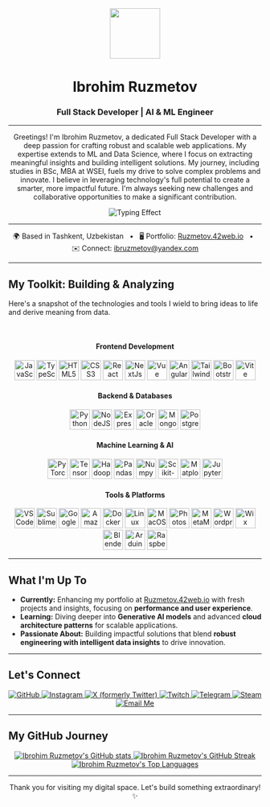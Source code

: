 <div align="center">
  <img src="https://user-images.githubusercontent.com/18350557/176309783-0785949b-9127-417c-8b55-ab5a4333674e.gif" width="100" />
</div>

<h1 align="center">Ibrohim Ruzmetov</h1>
<h3 align="center">Full Stack Developer | AI & ML Engineer</h3>

---

<p align="center">
  Greetings! I'm Ibrohim Ruzmetov, a dedicated Full Stack Developer with a deep passion for crafting robust and scalable web applications. My expertise extends to ML and Data Science, where I focus on extracting meaningful insights and building intelligent solutions. My journey, including studies in BSc, MBA at WSEI, fuels my drive to solve complex problems and innovate. I believe in leveraging technology's full potential to create a smarter, more impactful future. I'm always seeking new challenges and collaborative opportunities to make a significant contribution.
</p>

<div align="center">
  <img src="https://readme-typing-svg.demolab.com?font=Fira+Code&weight=700&size=24&pause=1000&color=0891b2&center=true&vCenter=true&width=430&lines=Im+focusing+on+performance+and+user+experience;Learning+Generative+AI+models;Diving+into+Cloud+Architecture;Building+impactful+solutions.;Blending+engineering+with+data+insights" alt="Typing Effect" />
</div>

---

<p align="center">
  🌍 Based in Tashkent, Uzbekistan
  &nbsp; • &nbsp;
  🖥️ Portfolio: <a href="http://Ruzmetov.42web.io" target="_blank">Ruzmetov.42web.io</a>
  &nbsp; • &nbsp;
  ✉️ Connect: <a href="mailto:ibruzmetov@yandex.com">ibruzmetov@yandex.com</a>
</p>

---

## My Toolkit: Building & Analyzing

Here's a snapshot of the technologies and tools I wield to bring ideas to life and derive meaning from data.

<br>

<div align="center">
  <h4>Frontend Development</h4>
  <p>
    <img src="https://raw.githubusercontent.com/danielcranney/readme-generator/main/public/icons/skills/javascript-colored.svg" width="40" height="40" alt="JavaScript" />
    <img src="https://raw.githubusercontent.com/danielcranney/readme-generator/main/public/icons/skills/typescript-colored.svg" width="40" height="40" alt="TypeScript" />
    <img src="https://raw.githubusercontent.com/danielcranney/readme-generator/main/public/icons/skills/html5-colored.svg" width="40" height="40" alt="HTML5" />
    <img src="https://raw.githubusercontent.com/danielcranney/readme-generator/main/public/icons/skills/css3-colored.svg" width="40" height="40" alt="CSS3" />
    <img src="https://raw.githubusercontent.com/danielcranney/readme-generator/main/public/icons/skills/react-colored.svg" width="40" height="40" alt="React" />
    <img src="https://raw.githubusercontent.com/danielcranney/readme-generator/main/public/icons/skills/nextjs-colored.svg" width="40" height="40" alt="NextJs" />
    <img src="https://raw.githubusercontent.com/danielcranney/readme-generator/main/public/icons/skills/vuejs-colored.svg" width="40" height="40" alt="Vue" />
    <img src="https://raw.githubusercontent.com/danielcranney/readme-generator/main/public/icons/skills/angularjs-colored.svg" width="40" height="40" alt="Angular" />
    <img src="https://raw.githubusercontent.com/danielcranney/readme-generator/main/public/icons/skills/tailwindcss-colored.svg" width="40" height="40" alt="TailwindCSS" />
    <img src="https://raw.githubusercontent.com/danielcranney/readme-generator/main/public/icons/skills/bootstrap-colored.svg" width="40" height="40" alt="Bootstrap" />
    <img src="https://raw.githubusercontent.com/danielcranney/readme-generator/main/public/icons/skills/vite-colored.svg" width="40" height="40" alt="Vite" />
  </p>

  <h4>Backend & Databases</h4>
  <p>
    <img src="https://raw.githubusercontent.com/danielcranney/readme-generator/main/public/icons/skills/python-colored.svg" width="40" height="40" alt="Python" />
    <img src="https://raw.githubusercontent.com/danielcranney/readme-generator/main/public/icons/skills/nodejs-colored.svg" width="40" height="40" alt="NodeJS" />
    <img src="https://raw.githubusercontent.com/danielcranney/readme-generator/main/public/icons/skills/express-colored.svg" width="40" height="40" alt="Express" />
    <img src="https://raw.githubusercontent.com/danielcranney/readme-generator/main/public/icons/skills/oracle-colored.svg" width="40" height="40" alt="Oracle" />
    <img src="https://raw.githubusercontent.com/danielcranney/readme-generator/main/public/icons/skills/mongodb-colored.svg" width="40" height="40" alt="MongoDB" />
    <img src="https://raw.githubusercontent.com/danielcranney/readme-generator/main/public/icons/skills/postgresql-colored.svg" width="40" height="40" alt="PostgreSQL" />
  </p>

  <h4>Machine Learning & AI</h4>
  <p>
    <img src="https://raw.githubusercontent.com/danielcranney/readme-generator/main/public/icons/skills/pytorch-colored.svg" width="40" height="40" alt="PyTorch" />
    <img src="https://raw.githubusercontent.com/danielcranney/readme-generator/main/public/icons/skills/tensorflow-colored.svg" width="40" height="40" alt="TensorFlow" />
    <img src="https://cdn.jsdelivr.net/gh/devicons/devicon@latest/icons/hadoop/hadoop-original.svg" width="40" height="40" alt="Hadoop" />
    <img src="https://cdn.jsdelivr.net/gh/devicons/devicon@latest/icons/pandas/pandas-original.svg" width="40" height="40" alt="Pandas" />
    <img src="https://cdn.jsdelivr.net/gh/devicons/devicon@latest/icons/numpy/numpy-original.svg" width="40" height="40" alt="Numpy" />
    <img src="https://cdn.jsdelivr.net/gh/devicons/devicon@latest/icons/scikitlearn/scikitlearn-original.svg" width="40" height="40" alt="Scikit-learn" />
    <img src="https://cdn.jsdelivr.net/gh/devicons/devicon@latest/icons/matplotlib/matplotlib-original.svg" width="40" height="40" alt="Matplotlib" />
    <img src="https://cdn.jsdelivr.net/gh/devicons/devicon@latest/icons/jupyter/jupyter-original.svg" width="40" height="40" alt="Jupyter Notebook" />
  </p>

  <h4>Tools & Platforms</h4>
  <p>
    <img src="https://raw.githubusercontent.com/danielcranney/readme-generator/main/public/icons/skills/visualstudiocode.svg" width="40" height="40" alt="VS Code" />
    <img src="https://raw.githubusercontent.com/danielcranney/readme-generator/main/public/icons/skills/sublimetext.svg" width="40" height="40" alt="Sublime Text" />
    <img src="https://raw.githubusercontent.com/danielcranney/readme-generator/main/public/icons/skills/googlecloud-colored.svg" width="40" height="40" alt="Google Cloud" />
    <img src="https://raw.githubusercontent.com/danielcranney/readme-generator/main/public/icons/skills/aws-colored.svg" width="40" height="40" alt="Amazon Web Services" />
    <img src="https://raw.githubusercontent.com/danielcranney/readme-generator/main/public/icons/skills/docker-colored.svg" width="40" height="40" alt="Docker" />
    <img src="https://raw.githubusercontent.com/danielcranney/readme-generator/main/public/icons/skills/linux-colored.svg" width="40" height="40" alt="Linux" />
    <img src="https://raw.githubusercontent.com/danielcranney/readme-generator/main/public/icons/skills/macos-colored.svg" width="40" height="40" alt="MacOS" />
    <img src="https://raw.githubusercontent.com/danielcranney/readme-generator/main/public/icons/skills/photoshop-colored.svg" width="40" height="40" alt="Photoshop" />
    <img src="https://raw.githubusercontent.com/danielcranney/readme-generator/main/public/icons/skills/metamask-colored.svg" width="40" height="40" alt="MetaMask" />
    <img src="https://raw.githubusercontent.com/danielcranney/readme-generator/main/public/icons/skills/wordpress-colored.svg" width="40" height="40" alt="Wordpress" />
    <img src="https://raw.githubusercontent.com/danielcranney/readme-generator/main/public/icons/skills/wix-colored.svg" width="40" height="40" alt="Wix" />
    <img src="https://raw.githubusercontent.com/danielcranney/readme-generator/main/public/icons/skills/blender-colored.svg" width="40" height="40" alt="Blender" />
    <img src="https://raw.githubusercontent.com/danielcranney/readme-generator/main/public/icons/skills/arduino-colored.svg" width="40" height="40" alt="Arduino" />
    <img src="https://raw.githubusercontent.com/danielcranney/readme-generator/main/public/icons/skills/raspberrypi-colored.svg" width="40" height="40" alt="Raspberry Pi" />
  </p>
</div>

---

## What I'm Up To

* **Currently:** Enhancing my portfolio at [Ruzmetov.42web.io](http://Ruzmetov.42web.io) with fresh projects and insights, focusing on **performance and user experience**.
* **Learning:** Diving deeper into **Generative AI models** and advanced **cloud architecture patterns** for scalable applications.
* **Passionate About:** Building impactful solutions that blend **robust engineering with intelligent data insights** to drive innovation.

---

## Let's Connect

<p align="center">
  <a href="https://www.github.com/aimlfsd" target="_blank" rel="noreferrer">
    <img src="https://img.shields.io/badge/GitHub-100000?style=for-the-badge&logo=github&logoColor=white" alt="GitHub" />
  </a>
  <a href="http://www.instagram.com/aimlfsd" target="_blank" rel="noreferrer">
    <img src="https://img.shields.io/badge/Instagram-E4405F?style=for-the-badge&logo=instagram&logoColor=white" alt="Instagram" />
  </a>
  <a href="https://www.x.com/Ibrokhim_rm" target="_blank" rel="noreferrer">
    <img src="https://img.shields.io/badge/X-000000?style=for-the-badge&logo=x&logoColor=white" alt="X (formerly Twitter)" />
  </a>
  <a href="https://www.twitch.tv/Thatweix" target="_blank" rel="noreferrer">
    <img src="https://img.shields.io/badge/Twitch-9146FF?style=for-the-badge&logo=twitch&logoColor=white" alt="Twitch" />
  </a>
  <a href="https://t.me/aimlfsd" target="_blank" rel="noreferrer">
    <img src="https://img.shields.io/badge/Telegram-2CA5E0?style=for-the-badge&logo=telegram&logoColor=white" alt="Telegram" />
  </a>
  <a href="https://steamcommunity.com/id/aimlfsd/" target="_blank" rel="noreferrer">
    <img src="https://img.shields.io/badge/Steam-000000?style=for-the-badge&logo=steam&logoColor=white" alt="Steam" />
  </a>
  <a href="mailto:ibruzmetov@yandex.com" target="_blank" rel="noreferrer">
    <img src="https://img.shields.io/badge/Email-ibruzmetov@yandex.com-blue?style=for-the-badge&logo=yandex&logoColor=white" alt="Email Me" />
  </a>
  </p>

---

## My GitHub Journey

<div align="center">
  <a href="http://www.github.com/Rub4ik">
    <img src="https://github-readme-stats.vercel.app/api?username=Rub4ik&show_icons=true&hide=&count_private=true&title_color=0891b2&text_color=ffffff&icon_color=0891b2&bg_color=1c1917&hide_border=true&show_icons=true" alt="Ibrohim Ruzmetov's GitHub stats" />
  </a>
  <a href="http://www.github.com/Rub4ik">
    <img src="https://github-readme-streak-stats.herokuapp.com/?user=Rub4ik&stroke=ffffff&background=1c1917&ring=0891b2&fire=0891b2&currStreakNum=ffffff&currStreakLabel=0891b2&sideNums=ffffff&sideLabels=ffffff&dates=ffffff&hide_border=true" alt="Ibrohim Ruzmetov's GitHub Streak" />
  </a>
  <a href="https://github.com/Rub4ik">
    <img src="https://github-readme-stats.vercel.app/api/top-langs/?username=Rub4ik&langs_count=10&title_color=0891b2&text_color=ffffff&icon_color=0891b2&bg_color=1c1917&hide_border=true&locale=en&custom_title=Top%20Languages" alt="Ibrohim Ruzmetov's Top Languages" />
  </a>
</div>

---

<p align="center">
  Thank you for visiting my digital space. Let's build something extraordinary! ✨
</p>
